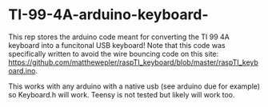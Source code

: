 # TI-99-4A-arduino-keyboard-
This rep stores the arduino code meant for converting the TI 99 4A keyboard into a funcitonal USB keyboard! Note that this code was specifically written to avoid the wire bouncing code on this site: https://github.com/matthewepler/raspTI_keyboard/blob/master/raspTI_keyboard.ino.

This works with any arduino with a native usb (see arduino due for example) so Keyboard.h will work. Teensy is not tested but likely will work too.
